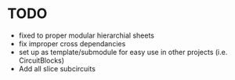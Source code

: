 # TODO

- fixed to proper modular hierarchial sheets
- fix improper cross dependancies
- set up as template/submodule for easy use in other projects (i.e. CircuitBlocks)
- Add all slice subcircuits
